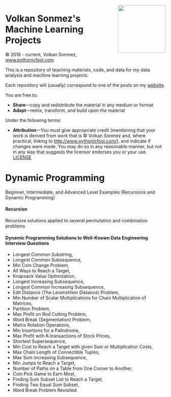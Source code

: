 <p>
  <a href="https://avatars.githubusercontent.com/u/30424551?v=4"><img width="150" align='right' src="https://avatars.githubusercontent.com/u/30424551?v=4"></a>
</p>



# Volkan Sonmez's Machine Learning Projects

© 2018 - current, Volkan Sonmez, www.pythonicfool.com

This is a repository of teaching materials, code, and data for my data analysis and machine learning projects.

Each repository will (usually) correspond to one of the posts on my [website](http://www.pythonicfool.com/).

You are free to:

* **Share**—copy and redistribute the material in any medium or format
* **Adapt**—remix, transform, and build upon the material

Under the following terms:

* **Attribution**—You must give appropriate credit (mentioning that your work is derived from work that is © Volkan Sonmez and, where practical, linking to http://www.pythonicfool.com/), and indicate if changes were made. You may do so in any reasonable manner, but not in any way that suggests the licensor endorses you or your use. [LICENSE](https://github.com/volkansonmez/Recursions_and_Dynamic_Programming/blob/master/LICENSE)

<p>

# Dynamic Programming 
Beginner, Intermediate, and Advanced Level Examples (Recursions and Dynamic Programming) 


#### Recursion 
Recursive solutions applied to several permutation and combination problems


#### Dynamic Programming Solutions to Well-Known Data Engineering Interview Questions
* Longest Common Substring, 
* Longest Common Subsequence, 
* Min Coin Change Problem, 
* All Ways to Reach a Target, 
* Knapsack Value Optimization, 
* Longest Increasing Subsequence, 
* Longest Common Increasing Subsequence, 
* Edit Distance (The Levenshtein Distance) Problem, 
* Min Number of Scalar Multiplications for Chain Multiplication of Matrices, 
* Partition Problem, 
* Max Profit on Rod Cutting Problem, 
* Word Break (Segmentation) Problem,
* Matrix Rotation Operations,
* Min Insertions for a Palindrome,
* Max Profit with K-transactions of Stock Prices,
* Shortest Supersequence,
* Min Cost to Reach a Target with given Sum or Multiplication Costs,
* Max Chain Length of Connectible Tuples,
* Max Sum Increasing Subsequence,
* Min Jumps to Reach a Target,
* Number of Paths on a Table from One Corner to Another,
* Coin Pick Game to Earn Most,
* Finding Sum Subset List to Reach a Target,
* Finding Two Equal Sum Subset,
* Word Break Problem Revisited.
